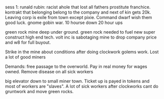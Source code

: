 sess 1:
    runald rubin: racist ahole that lost all fathers prostitute franchice. kontrakt that belonging belong to the company and next of kin gets 20k. Leaving corp is exile from town except pixie.
    Command dwarf wish them good luck.
    gnome gobin war. 
    10 hourse down 20 hour ups


green rock mine deep under ground. green rock needed to fuel new super construct high end tech. 
volt inc is sabotaging mine to drop company price and w8 for full buyout.

Strike in the mine about conditions after doing clockwork golems work. Lost a lot of good miners

Demands: free passage to the overworld. Pay in real money for wages owned. Remove disease on all sick workers

big elevator down to small miner town. Ticket up is payed in tokens and most of workers are "slaves". A lot of sick workers after clockworks cant do gruntwork and move green rocks. 